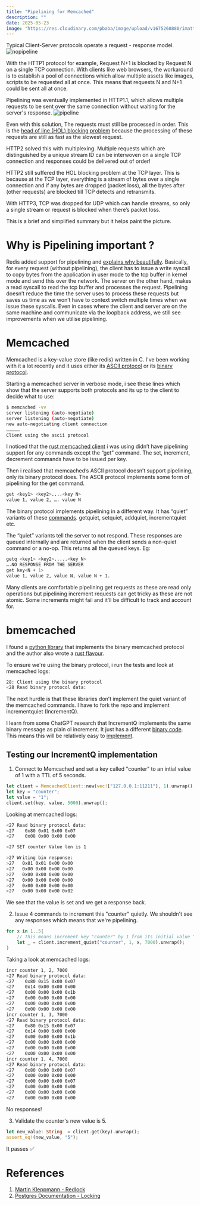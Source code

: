 ```yaml
---
title: "Pipelining for Memcached"
description: ""
date: 2025-05-23
image: "https://res.cloudinary.com/pbaba/image/upload/v1675260880/imattsmart-Vp3oWLsPOss-unsplash_qhhg92.jpg"
---
```


Typical Client-Server protocols operate a request - response model.
![nopipeline](https://res.cloudinary.com/pbaba/image/upload/v1746563810/nopipeline3.drawio_q0hkzt.png)

With the HTTP1 protocol for example, Request N+1 is blocked by Request N on a single TCP connection. With clients like web browsers, the workaround is to establish a pool of connections which allow multiple assets like images, scripts to be requested all at once. This means that requests N and N+1 could be sent all at once.

Pipelining was eventually implemented in HTTP1.1, which allows multiple requests to be sent over the same connection without waiting for the server's response.
![pipeline](https://res.cloudinary.com/pbaba/image/upload/v1746563810/pipeline3.drawio_fvajnn.png)

Even with this solution, The requests must still be processed in order. This is the [head of line (HOL) blocking problem](https://en.wikipedia.org/wiki/Head-of-line_blocking) because the processing of these requests are still as fast as the slowest request.

HTTP2 solved this with multiplexing. Multiple requests which are distinguished by a unique stream ID can be interwoven on a single TCP connection and responses could be delivered out of order! 

HTTP2 still suffered the HOL blocking problem at the TCP layer. This is because at the TCP layer, everything is a stream of bytes over a single connection and if any bytes are dropped (packet loss), all the bytes after (other requests) are blocked till TCP detects and retransmits.

With HTTP3, TCP was dropped for UDP which can handle streams, so only a single stream or request is blocked when there’s packet loss.

This is a brief and simplified summary but it helps paint the picture. 

# Why is Pipelining important ?
Redis added support for pipelining and [explains why beautifully](https://redis.io/docs/latest/develop/use/pipelining/). Basically, for every request (without pipelining), the client has to issue a write syscall to copy bytes from the application in user mode to the tcp buffer in kernel mode and send this over the network. The server on the other hand, makes a read syscall to read the tcp buffer and processes the request.  Pipelining doesn’t reduce the time the server uses to process these requests but saves us time as we won’t have to context switch multiple times when we issue these syscalls. Even in cases where the client and server are on the same machine and communicate via the loopback address, we still see improvements when we utilise pipelining.

# Memcached
Memcached is a key-value store (like redis) written in C. I've been working with it a lot recently and it uses either its [ASCII protocol](https://github.com/memcached/memcached/blob/master/doc/protocol.txt) or its [binary protocol](https://github.com/memcached/memcached/blob/master/doc/protocol-binary.txt). 

Starting a memcached server in verbose mode, i see these lines which show that the server supports both protocols and its up to the client to decide what to use:

```sh
$ memcached -vv
server listening (auto-negotiate)
server listening (auto-negotiate)
new auto-negotiating client connection
……………
Client using the ascii protocol
```
I noticed that the [rust memcached client](https://github.com/vavrusa/memcache-async) i was using didn’t have pipelining support for any commands except the “get” command. The set, increment, decrement commands have to be issued per key. 

Then i realised that memcached’s ASCII protocol doesn’t support pipelining, only its binary protocol does. The ASCII protocol implements some form of pipelining for the get command. 

```sh
get <key1> <key2>....<key N>
value 1, value 2, …. value N
```

The binary protocol implements pipelining in a different way. It has “quiet” variants of these [commands](https://github.com/memc-rs/memc-rs/blob/master/memcrs/src/protocol/binary/network.rs#L54). getquiet, setquiet, addquiet, incrementquiet etc. 

The “quiet” variants tell the server to not respond. These responses are queued internally and are returned when the client sends a non-quiet command or a no-op. This returns all the queued keys. 
Eg:

```sh
getq <key1> <key2>.....<key N>
….NO RESPONSE FROM THE SERVER
get key<N + 1>
value 1, value 2, value N, value N + 1.
```

Many clients are comfortable pipelining get requests as these are read only operations but pipelining increment requests can get tricky as these are not atomic. Some increments might fail and it’ll be difficult to track and account for.

# bmemcached
I found a [python library](https://github.com/jaysonsantos/python-binary-memcached) that implements the binary memcached protocol and the author also wrote a [rust flavour](https://github.com/jaysonsantos/bmemcached-rs). 

To ensure we're using the binary protocol, i run the tests and look at memcached logs:
```sh
28: Client using the binary protocol
<28 Read binary protocol data:
```

The next hurdle is that these libraries don’t implement the quiet variant of the memcached commands. I have to fork the repo and implement incrementquiet (IncrementQ).

I learn from some ChatGPT research that IncrementQ implements the same binary message as plain ol increment. It just has a different [binary code](https://github.com/obbap1/bmemcached-rs/blob/master/src/protocol.rs#L40). This means this will be relatively easy to [implement](https://github.com/jaysonsantos/bmemcached-rs/compare/master...obbap1:bmemcached-rs:master).

## Testing our IncrementQ implementation
1. Connect to Memcached and set a key called "counter" to an intial value of 1 with a TTL of 5 seconds.
```rust
let client = MemcachedClient::new(vec!["127.0.0.1:11211"], 1).unwrap();
let key = "counter";
let value = "1";
client.set(key, value, 5000).unwrap();
```
Looking at memcached logs:
```sh
<27 Read binary protocol data:
<27    0x80 0x01 0x00 0x07
<27    0x08 0x00 0x00 0x00

<27 SET counter Value len is 1

>27 Writing bin response:
>27   0x81 0x01 0x00 0x00
>27   0x00 0x00 0x00 0x00
>27   0x00 0x00 0x00 0x00
>27   0x00 0x00 0x00 0x00
>27   0x00 0x00 0x00 0x00
>27   0x00 0x00 0x00 0x02
```
We see that the value is set and we get a response back.

2. Issue 4 commands to increment this "counter" quietly. We shouldn't see any responses which means that we're pipelining.
```rust
for x in 1..5{
    // This means increment key "counter" by 1 from its initial value "x" and set TTL to 7 seconds.
    let _ = client.increment_quiet("counter", 1, x, 7000).unwrap();
}
```
Taking a look at memcached logs:
```sh
incr counter 1, 2, 7000
<27 Read binary protocol data:
<27    0x80 0x15 0x00 0x07
<27    0x14 0x00 0x00 0x00
<27    0x00 0x00 0x00 0x1b
<27    0x00 0x00 0x00 0x00
<27    0x00 0x00 0x00 0x00
<27    0x00 0x00 0x00 0x00
incr counter 1, 3, 7000
<27 Read binary protocol data:
<27    0x80 0x15 0x00 0x07
<27    0x14 0x00 0x00 0x00
<27    0x00 0x00 0x00 0x1b
<27    0x00 0x00 0x00 0x00
<27    0x00 0x00 0x00 0x00
<27    0x00 0x00 0x00 0x00
incr counter 1, 4, 7000
<27 Read binary protocol data:
<27    0x80 0x00 0x00 0x07
<27    0x00 0x00 0x00 0x00
<27    0x00 0x00 0x00 0x07
<27    0x00 0x00 0x00 0x00
<27    0x00 0x00 0x00 0x00
<27    0x00 0x00 0x00 0x00
```
No responses!

3. Validate the counter's new value is 5.
```rust
let new_value: String  = client.get(key).unwrap();
assert_eq!(new_value, "5");
```
It passes ✅

# **References** 
1. [Martin Kleppmann - Redlock](https://martin.kleppmann.com/2016/02/08/how-to-do-distributed-locking.html)
2. [Postgres Documentation - Locking](https://www.postgresql.org/docs/current/explicit-locking.html) 
